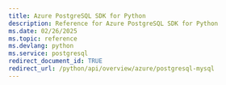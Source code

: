```yaml
---
title: Azure PostgreSQL SDK for Python
description: Reference for Azure PostgreSQL SDK for Python
ms.date: 02/26/2025
ms.topic: reference
ms.devlang: python
ms.service: postgresql
redirect_document_id: TRUE
redirect_url: /python/api/overview/azure/postgresql-mysql
---
```

